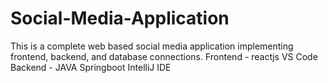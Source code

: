 # Social-Media-Application
This is a complete web based social media application implementing frontend, backend, and database connections.
Frontend - reactjs VS Code
Backend - JAVA Springboot IntelliJ IDE
